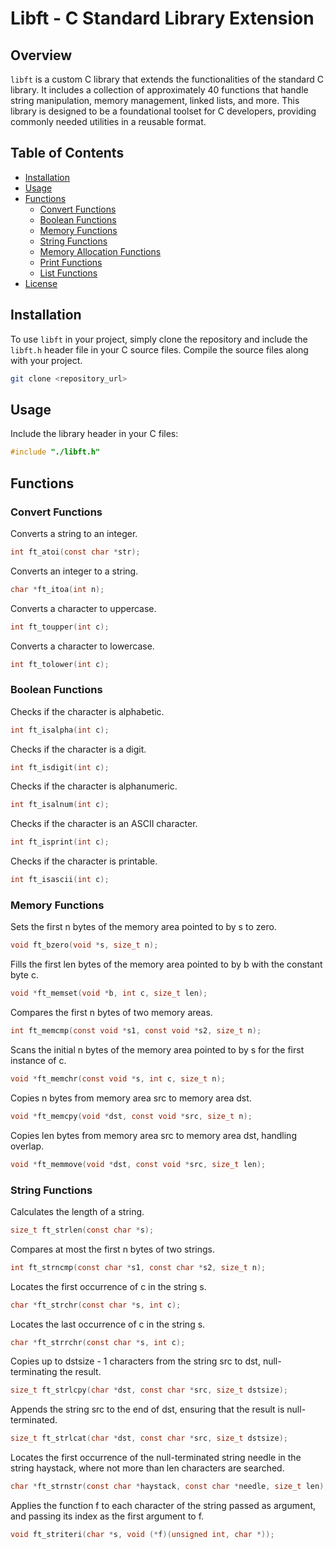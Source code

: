 
# Libft - C Standard Library Extension

## Overview
`libft` is a custom C library that extends the functionalities of the standard C library. It includes a collection of approximately 40 functions that handle string manipulation, memory management, linked lists, and more. This library is designed to be a foundational toolset for C developers, providing commonly needed utilities in a reusable format.

## Table of Contents
- [Installation](#installation)
- [Usage](#usage)
- [Functions](#functions)
  - [Convert Functions](#convert-functions)
  - [Boolean Functions](#boolean-functions)
  - [Memory Functions](#memory-functions)
  - [String Functions](#string-functions)
  - [Memory Allocation Functions](#memory-allocation-functions)
  - [Print Functions](#print-functions)
  - [List Functions](#list-functions)
- [License](#license)

## Installation

To use `libft` in your project, simply clone the repository and include the `libft.h` header file in your C source files. Compile the source files along with your project.

```bash
git clone <repository_url>
```

## Usage

Include the library header in your C files:

```c
#include "./libft.h"
```

## Functions

### Convert Functions

Converts a string to an integer.
```c
int ft_atoi(const char *str);
```
Converts an integer to a string.
```c
char *ft_itoa(int n);
```
Converts a character to uppercase.
```c
int ft_toupper(int c);
```
Converts a character to lowercase.
```c
int ft_tolower(int c);
```

### Boolean Functions

Checks if the character is alphabetic.
```c
int ft_isalpha(int c);
```
Checks if the character is a digit.
```c
int ft_isdigit(int c);
```
Checks if the character is alphanumeric.
```c
int ft_isalnum(int c);
```
Checks if the character is an ASCII character.
```c
int ft_isprint(int c);
```
Checks if the character is printable.
```c
int ft_isascii(int c);
```

### Memory Functions

Sets the first n bytes of the memory area pointed to by s to zero.
```c
void ft_bzero(void *s, size_t n);
```
Fills the first len bytes of the memory area pointed to by b with the constant byte c.
```c
void *ft_memset(void *b, int c, size_t len);
```
Compares the first n bytes of two memory areas.
```c
int ft_memcmp(const void *s1, const void *s2, size_t n);
```
Scans the initial n bytes of the memory area pointed to by s for the first instance of c.
```c
void *ft_memchr(const void *s, int c, size_t n);
```
Copies n bytes from memory area src to memory area dst.
```c
void *ft_memcpy(void *dst, const void *src, size_t n);
```
Copies len bytes from memory area src to memory area dst, handling overlap.
```c
void *ft_memmove(void *dst, const void *src, size_t len);
```

### String Functions

Calculates the length of a string.
```c
size_t ft_strlen(const char *s);
```
Compares at most the first n bytes of two strings.
```c
int ft_strncmp(const char *s1, const char *s2, size_t n);
```
Locates the first occurrence of c in the string s.
```c
char *ft_strchr(const char *s, int c);
```
Locates the last occurrence of c in the string s.
```c
char *ft_strrchr(const char *s, int c);
```
Copies up to dstsize - 1 characters from the string src to dst, null-terminating the result.
```c
size_t ft_strlcpy(char *dst, const char *src, size_t dstsize);
```
Appends the string src to the end of dst, ensuring that the result is null-terminated.
```c
size_t ft_strlcat(char *dst, const char *src, size_t dstsize);
```
Locates the first occurrence of the null-terminated string needle in the string haystack, where not more than len characters are searched.
```c
char *ft_strnstr(const char *haystack, const char *needle, size_t len);
```
Applies the function f to each character of the string passed as argument, and passing its index as the first argument to f.
```c
void ft_striteri(char *s, void (*f)(unsigned int, char *));
```
